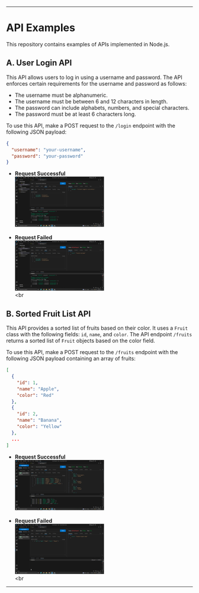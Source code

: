 ---

# API Examples

This repository contains examples of APIs implemented in Node.js.

## A. User Login API

This API allows users to log in using a username and password. The API enforces certain requirements for the username and password as follows:

- The username must be alphanumeric.
- The username must be between 6 and 12 characters in length.
- The password can include alphabets, numbers, and special characters.
- The password must be at least 6 characters long.

To use this API, make a POST request to the `/login` endpoint with the following JSON payload:

```json
{
  "username": "your-username",
  "password": "your-password"
}
```

- **Request Successful**  <br>
  <img src="./screenshots/loginSuccessful.PNG" width="50%" alt="TrendingPage"> <br> <br>
- **Request Failed**  <br>
  <img src="./screenshots/loginFailed.PNG" width="50%" alt="SearchResults"> <br> <br

## B. Sorted Fruit List API

This API provides a sorted list of fruits based on their color. It uses a `Fruit` class with the following fields: `id`, `name`, and `color`. The API endpoint `/fruits` returns a sorted list of `Fruit` objects based on the color field.

To use this API, make a POST request to the `/fruits` endpoint with the following JSON payload containing an array of fruits:

```json
[
  {
    "id": 1,
    "name": "Apple",
    "color": "Red"
  },
  {
    "id": 2,
    "name": "Banana",
    "color": "Yellow"
  },
  ...
]
```

- **Request Successful**  <br>
  <img src="./screenshots/fruitSuccessful.PNG" width="50%" alt="TrendingPage"> <br> <br>
- **Request Failed**  <br>
  <img src="./screenshots/fruitsFailed.PNG" width="50%" alt="SearchResults"> <br> <br

---